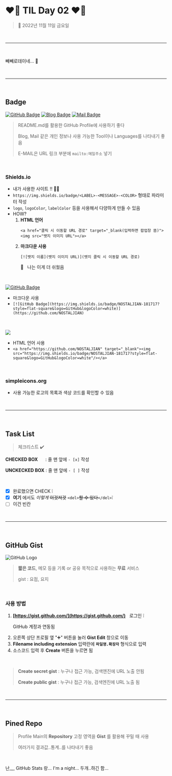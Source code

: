# __❤️‍🔥 TIL Day 02 ❤️‍🔥__

> 📆 2022년 11월 11일 금요일
> 
<br>

---

<br>

빼빼로데이네... 🫠

<br>

---

<br>

<!-- START -->

## __Badge__

<!-- BADGE -->
[![GitHub Badge](https://img.shields.io/badge/NOSTALJIAN-181717?style=flat-square&logo=GitHub&logoColor=white)](https://github.com/NOSTALJIAN)
[![Blog Badge](https://img.shields.io/badge/JIAN's&nbsp;BLOG-F856F3?style=flat-square&logo=GitHubSponsors&logoColor=white)](https://nostal-jian.tistory.com)
[![Mail Badge](https://img.shields.io/badge/E&nbsp;&mdash;&nbsp;MAIL-EA4335?style=flat-square&logo=Gmail&logoColor=white)](mailto:nostall.jian@gmail.com)

> README.md를 활용한 GitHub Profile에 사용하기 좋다 <p>
> Blog, Mail 같은 개인 정보나 사용 가능한 Tool이나 Languages를 나타내기 좋음 <p>
> E-MAIL은 URL 링크 부분에 ```mailto:메일주소``` 넣기

<br>

### __Shields.io__
- 내가 사용한 사이트 !! 👍🏻
- ```https://img.shields.io/badge/<LABEL>-<MESSAGE>-<COLOR>``` 형태로 파라미터 작성
- ```logo```, ```logoColor```, ```labelColor``` 등을 사용해서 다양하게 만들 수 있음
- HOW?
  1. __HTML 언어__ <p>```<a href="클릭 시 이동할 URL 경로" target="_blank(입력하면 팝업창 뜸)"><img src="뱃지 이미지 URL"></a>```
  2. __마크다운 사용__ <p>```[![뱃지 이름](뱃지 이미지 URL)](뱃지 클릭 시 이동할 URL 경로)```<p> 💭 &nbsp;&nbsp;나는 이게 더 쉬웠음

<br>

[![GitHub Badge](https://img.shields.io/badge/NOSTALJIAN-181717?style=flat-square&logo=GitHub&logoColor=white)](https://github.com/NOSTALJIAN)
  - 마크다운 사용
  - ```[![GitHub Badge](https://img.shields.io/badge/NOSTALJIAN-181717?style=flat-square&logo=GitHub&logoColor=white)](https://github.com/NOSTALJIAN)```

<br>

<a href="https://github.com/NOSTALJIAN" target="_blank"><img src="https://img.shields.io/badge/NOSTALJIAN-181717?style=flat-square&logo=GitHub&logoColor=white"/></a>
  - HTML 언어 사용
  - ```<a href="https://github.com/NOSTALJIAN" target="_blank"><img src="https://img.shields.io/badge/NOSTALJIAN-181717?style=flat-square&logo=GitHub&logoColor=white"/></a>```

<br>

### __simpleicons.org__
  - 사용 가능한 로고의 목록과 색상 코드를 확인할 수 있음

<br>

---

<br>

## __Task List__
> 체크리스트 ✔️

__CHECKED BOX__ &nbsp;&nbsp;&nbsp;&nbsp;&nbsp;: 줄 맨 앞에 ```- [x]``` 작성<p>
__UNCKECKED BOX__ : 줄 맨 앞에 ```- [ ]``` 작성

<br>

- [x] 완료했으면 CHECK ❕
- [x] __여기__ 에서도 *이렇게* ~~이것저것~~ ```<del>```<del>할 수 있다</del>```</del>```❕
- [ ] 이건 빈칸

<br>

---

<br>

## __GitHub Gist__
![GitHub Logo](https://img1.daumcdn.net/thumb/R1280x0/?scode=mtistory2&fname=https%3A%2F%2Fk.kakaocdn.net%2Fdn%2FbnKq4Z%2Fbtq1tC5jBBY%2FcpZQvX6EBnvmReaAF6W2qk%2Fimg.jpg)
> __짧은 코드__, 메모 등을 기록 or 공유 목적으로 사용하는 __무료__ 서비스 <p>
> gist : 요점, 요지

<br>

### __사용 방법__
1. __[https://gist.github.com/](https://gist.github.com/)__ &nbsp; 로그인 ❕<p> GitHub 계정과 연동됨
2. 오른쪽 상단 프로필 옆 "➕" 버튼을 눌러 __Gist Edit__ 창으로 이동
3. __Filename including extension__ 입력란에 __```파일명.확장자```__ 형식으로 입력
4. 소스코드 입력 후 __Create__ 버튼을 누르면 됨

<br>

  > __Create secret gist__ : 누구나 접근 가능, 검색엔진에 URL 노출 안됨 <p>
  > __Create public gist__ : 누구나 접근 가능, 검색엔진에 URL 노출 됨

<br>

---

<br>

## __Pined Repo__
> Profile Main의 __Repository__ 고정 영역을 __Gist__ 를 활용해 꾸밀 때 사용 <p>
> 여러가지 결과값..통계..를 나타내기 좋음

<br>

난,,,, GitHub Stats 랑... I'm a night... 두개..하긴 함...